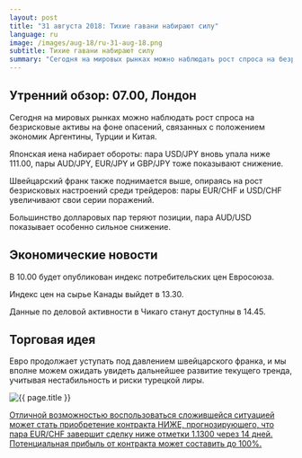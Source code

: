 ```yaml
---
layout: post
title: "31 августа 2018: Тихие гавани набирают силу"
language: ru
image: /images/aug-18/ru-31-aug-18.png
subtitle: Тихие гавани набирают силу
summary: "Сегодня на мировых рынках можно наблюдать рост спроса на безрисковые активы на фоне опасений, связанных с положением экономик Аргентины, Турции и Китая"
---
```

## Утренний обзор: 07.00, Лондон
 
Сегодня на мировых рынках можно наблюдать рост спроса на безрисковые активы на фоне опасений, связанных с положением экономик Аргентины, Турции и Китая.

Японская иена набирает обороты: пара USD/JPY вновь упала ниже 111.00, пары AUD/JPY, EUR/JPY и GBP/JPY тоже показывают снижение.

Швейцарский франк также поднимается выше, опираясь на рост безрисковых настроений среди трейдеров: пары EUR/CHF и USD/CHF увеличивают свои серии поражений.

Большинство долларовых пар теряют позиции, пара AUD/USD показывает особенно сильное снижение.
 
## Экономические новости
 
В 10.00 будет опубликован индекс потребительских цен Евросоюза.

Индекс цен на сырье Канады выйдет в 13.30.

Данные по деловой активности в Чикаго станут доступны в 14.45.
 
## Торговая идея
 
Евро продолжает уступать под давлением швейцарского франка, и мы вполне можем ожидать увидеть дальнейшее развитие текущего тренда, учитывая нестабильность и риски турецкой лиры.

<img src="{{ site.url }}/images/aug-18/ru-31-aug-18.png" alt="{{ page.title }}"  title="{{ page.title }}">

<a href="%LINK%%?currency=USD&market=forex&underlying=frxEURCHF&formname=higherlower&duration_amount=14&duration_units=d&amount=10&amount_type=stake&expiry_type=duration&barrier=1.1300" target="_blank">Отличной возможностью воспользоваться сложившейся ситуацией может стать приобретение контракта НИЖЕ, прогнозирующего, что пара EUR/CHF завершит сделку ниже отметки 1.1300 через 14 дней. Потенциальная прибыль от контракта может составить до 100%.</a>
